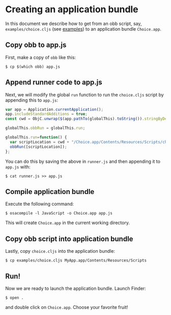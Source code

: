 # Creating an application bundle

In this document we describe how to get from an obb script, say, `examples/choice.cljs`
(see [examples](../examples/choice.cljs)) to an application bundle `Choice.app`.

## Copy obb to app.js

First, make a copy of `obb` like this:

```
$ cp $(which obb) app.js
```

## Append runner code to app.js

Next, we will modify the global `run` function to run the `choice.cljs` script by appending this to `app.js`:

``` javascript
var app = Application.currentApplication();
app.includeStandardAdditions = true;
const cwd = ObjC.unwrap($(app.pathTo(globalThis).toString()).stringByDeletingLastPathComponent);

globalThis.obbRun = globalThis.run;

globalThis.run=function() {
  var scriptLocation = cwd + "/Choice.app/Contents/Resources/Scripts/choice.cljs";
  obbRun([scriptLocation]);
};
```

You can do this by saving the above in `runner.js` and then appending it to `app.js` with:

```
$ cat runner.js >> app.js
```

## Compile application bundle

Execute the following command:

```
$ osacompile -l JavaScript -o Choice.app app.js
```

This will create `Choice.app` in the current working directory.

## Copy obb script into application bundle

Lastly, copy `choice.cljs` into the application bundle:

```
$ cp examples/choice.cljs MyApp.app/Contents/Resources/Scripts
```

## Run!

Now we are ready to launch the application bundle. Launch Finder:

```
$ open .
```

and double click on `Choice.app`. Choose your favorite fruit!
